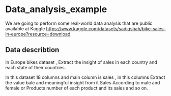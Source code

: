 # Data_analysis_example

We are going to perform some real-world data analysis that are public available at Kaggle
https://www.kaggle.com/datasets/sadiqshah/bike-sales-in-europe?resource=download

## Data describtion
In Europe bikes dataset , Extract the insight of sales in each country
and each state of their countries.

In this dataset 18 columns and main column is sales , in this columns
Extract the value bale and meaningful insight from it
Sales According to male and female or Products
number of each product and its sales and so on.
